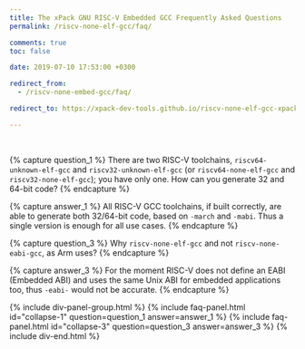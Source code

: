 ```yaml
---
title: The xPack GNU RISC-V Embedded GCC Frequently Asked Questions
permalink: /riscv-none-elf-gcc/faq/

comments: true
toc: false

date: 2019-07-10 17:53:00 +0300

redirect_from:
  - /riscv-none-embed-gcc/faq/

redirect_to: https://xpack-dev-tools.github.io/riscv-none-elf-gcc-xpack/faq/

---
```


<br/>

{% capture question_1 %}
There are two RISC-V toolchains, `riscv64-unknown-elf-gcc` and
`riscv32-unknown-elf-gcc` (or `riscv64-none-elf-gcc` and
`riscv32-none-elf-gcc`); you have only one. How can you generate
32 and 64-bit code?
{% endcapture %}

{% capture answer_1 %}
All RISC-V GCC toolchains, if built correctly, are able to generate
both 32/64-bit code, based on `-march` and `-mabi`. Thus a single
version is enough for all use cases.
{% endcapture %}

{% capture question_3 %}
Why `riscv-none-elf-gcc` and not `riscv-none-eabi-gcc`, as Arm uses?
{% endcapture %}

{% capture answer_3 %}
For the moment RISC-V does not define an EABI (Embedded ABI) and uses the
same Unix ABI for embedded applications too, thus `-eabi-` would not be
accurate.
{% endcapture %}

{% include div-panel-group.html %}
{% include faq-panel.html id="collapse-1" question=question_1 answer=answer_1 %}
{% include faq-panel.html id="collapse-3" question=question_3 answer=answer_3 %}
{% include div-end.html %}
